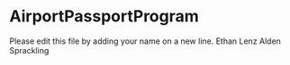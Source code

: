 # AirportPassportProgram

Please edit this file by adding your name on a new line.
Ethan Lenz
Alden Sprackling
